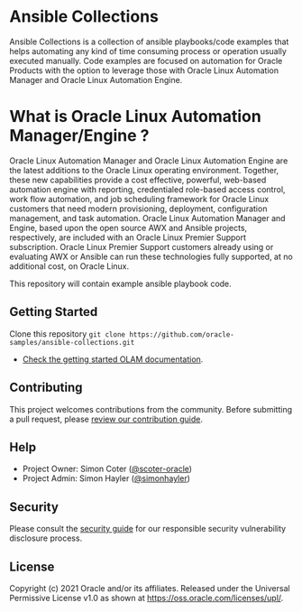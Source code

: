 # Ansible Collections

Ansible Collections is a collection of ansible playbooks/code examples that helps automating any kind of time consuming process or operation usually executed manually.
Code examples are focused on automation for Oracle Products with the option to leverage those with Oracle Linux Automation Manager and Oracle Linux Automation Engine.

# What is Oracle Linux Automation Manager/Engine ?

Oracle Linux Automation Manager and Oracle Linux Automation Engine are the latest additions to the Oracle Linux operating environment.
Together, these new capabilities provide a cost effective, powerful, web-based automation engine with reporting, credentialed role-based access control, work flow automation, and job scheduling framework for Oracle Linux customers that need modern provisioning, deployment, configuration management, and task automation.
Oracle Linux Automation Manager and Engine, based upon the open source AWX and Ansible projects, respectively, are included with an Oracle Linux Premier Support subscription. Oracle Linux Premier Support customers already using or evaluating AWX or Ansible can run these technologies fully supported, at no additional cost, on Oracle Linux.

This repository will contain example ansible playbook code.

## Getting Started

Clone this repository `git clone https://github.com/oracle-samples/ansible-collections.git`

- [Check the getting started OLAM documentation](https://docs.oracle.com/en/operating-systems/oracle-linux/8/oracle-linux-automation-manager/).

## Contributing

This project welcomes contributions from the community. Before submitting a pull
request, please [review our contribution guide](./CONTRIBUTING.md).

## Help

- Project Owner: Simon Coter ([@scoter-oracle](https://github.com/scoter-oracle))
- Project Admin: Simon Hayler ([@simonhayler](https://github.com/simonhayler))

## Security

Please consult the [security guide](./SECURITY.md) for our responsible security
vulnerability disclosure process.

## License

Copyright (c) 2021 Oracle and/or its affiliates.
Released under the Universal Permissive License v1.0 as shown at <https://oss.oracle.com/licenses/upl/>.
